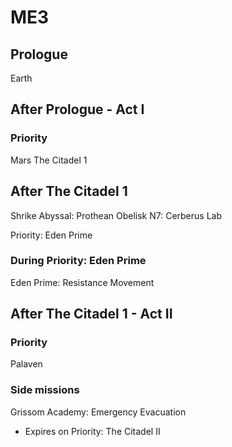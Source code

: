 # ME3

## Prologue

Earth

## After Prologue - Act I

### Priority
Mars
The Citadel 1

## After The Citadel 1
Shrike Abyssal: Prothean Obelisk
N7: Cerberus Lab

Priority: Eden Prime
### During Priority: Eden Prime
Eden Prime: Resistance Movement

## After The Citadel 1 - Act II

### Priority
Palaven

### Side missions
Grissom Academy: Emergency Evacuation
- Expires on Priority: The Citadel II